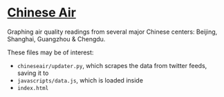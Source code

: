 # [Chinese Air](http://kopf.github.com/chineseair/)

Graphing air quality readings from several major Chinese centers: Beijing, Shanghai, Guangzhou & Chengdu.

These files may be of interest:

* `chineseair/updater.py`, which scrapes the data from twitter feeds, saving it to
* `javascripts/data.js`, which is loaded inside
* `index.html`
